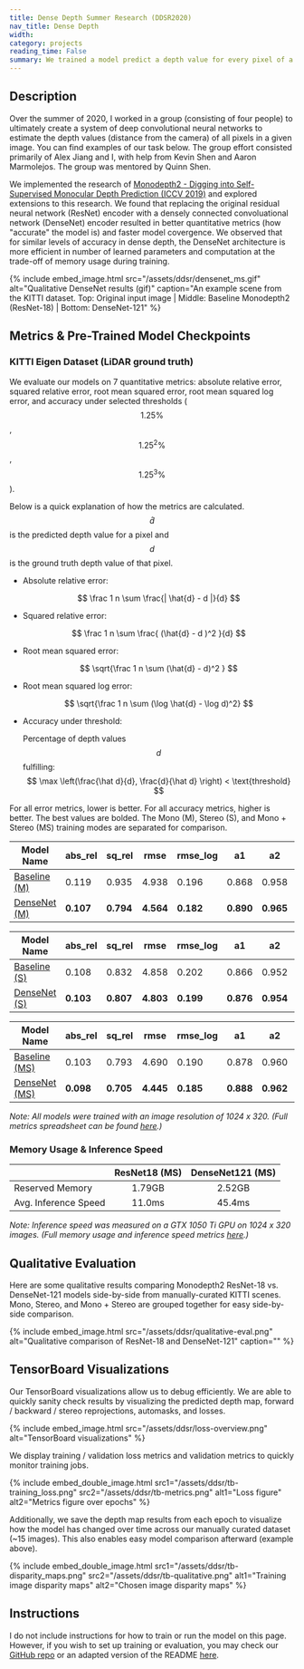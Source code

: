 ```yaml
---
title: Dense Depth Summer Research (DDSR2020)
nav_title: Dense Depth
width: 
category: projects
reading_time: False
summary: We trained a model predict a depth value for every pixel of a given image. This page is an adapted README from the GitHub repo, which you can find [here](https://github.com/quinnzshen/DDSR2020).
---
```


## Description

Over the summer of 2020, I worked in a group (consisting of four people) to ultimately create a system of deep convolutional neural networks to estimate the depth values (distance from the camera) of all pixels in a given image. You can find examples of our task below. The group effort consisted primarily of Alex Jiang and I, with help from Kevin Shen and Aaron Marmolejos. The group was mentored by Quinn Shen.

We implemented the research of [Monodepth2 - Digging into Self-Supervised Monocular Depth Prediction (ICCV 2019)](https://arxiv.org/abs/1806.01260) and explored extensions to this research. We found that replacing the original residual neural network (ResNet) encoder with a densely connected convoluational network (DenseNet) encoder resulted in better quantitative metrics (how "accurate" the model is) and faster model covergence. We observed that for similar levels of accuracy in dense depth, the DenseNet architecture is more efficient in number of learned parameters and computation at the trade-off of memory usage during training.

{% include embed_image.html src="/assets/ddsr/densenet_ms.gif" alt="Qualitative DenseNet results (gif)" caption="An example scene from the KITTI dataset. Top: Original input image | Middle: Baseline Monodepth2 (ResNet-18) | Bottom: DenseNet-121" %}

## Metrics & Pre-Trained Model Checkpoints

### KITTI Eigen Dataset (LiDAR ground truth)

We evaluate our models on 7 quantitative metrics: absolute relative error, squared relative error, root mean squared error, root mean squared log error, and accuracy under selected thresholds ($$1.25 \%$$, $$1.25^2 \%$$, $$1.25^3 \%$$).

Below is a quick explanation of how the metrics are calculated. $$\hat{d}$$ is the predicted depth value for a pixel and $$d$$ is the ground truth depth value of that pixel.

- Absolute relative error:

    $$ \frac 1 n \sum \frac{| \hat{d} - d |}{d} $$

- Squared relative error:

    $$ \frac 1 n \sum \frac{ (\hat{d} - d )^2 }{d} $$

- Root mean squared error:

    $$ \sqrt{\frac 1 n \sum (\hat{d} - d)^2 } $$

- Root mean squared log error:

    $$ \sqrt{\frac 1 n \sum (\log \hat{d} - \log d)^2} $$

- Accuracy under threshold:

    Percentage of depth values $$d$$ fulfilling:
    $$ \max \left(\frac{\hat d}{d}, \frac{d}{\hat d} \right) < \text{threshold} $$

For all error metrics, lower is better. For all accuracy metrics, higher is better. The best values are bolded. The Mono (M),  Stereo (S), and Mono + Stereo (MS) training modes are separated for comparison.

| Model Name | abs_rel | sq_rel | rmse | rmse_log | a1 | a2 | a3 |
|------------|---------|--------|------|----------|----|----|----|
| [Baseline (M)](https://drive.google.com/file/d/1i7KLIYCceUlVi1nnKs9PSTjQ09Xepnlw/view?usp=sharing) | 0.119 | 0.935 | 4.938 | 0.196 | 0.868 | 0.958 | 0.981 |
| [DenseNet (M)](https://drive.google.com/file/d/1cLtV5i3m-cq8YVlEG6dVZKGfA0KyRwz0/view?usp=sharing) | **0.107** | **0.794** | **4.564** | **0.182** | **0.890** | **0.965** | **0.983** |

| Model Name | abs_rel | sq_rel | rmse | rmse_log | a1 | a2 | a3 |
|------------|---------|--------|------|----------|----|----|----|
| [Baseline (S)](https://drive.google.com/file/d/1JptfHY04aG08l4SLUyMsr5zowvtMQtzB/view?usp=sharing) | 0.108 | 0.832 | 4.858 | 0.202 | 0.866 | 0.952 | 0.977 |
| [DenseNet (S)](https://drive.google.com/file/d/1tVK2jgbZd5g5eBFJm5IAEUAODn6Esr0r/view?usp=sharing) | **0.103** | **0.807** | **4.803** | **0.199** | **0.876** | **0.954** | **0.978** |

| Model Name | abs_rel | sq_rel | rmse | rmse_log | a1 | a2 | a3 |
|------------|---------|--------|------|----------|----|----|----|
| [Baseline (MS)](https://drive.google.com/file/d/1yqVocIQMeDeyJahxz-W7dg756-UG26VR/view?usp=sharing) | 0.103 | 0.793 | 4.690 | 0.190 | 0.878 | 0.960 | 0.981 |
| [DenseNet (MS)](https://drive.google.com/file/d/15htyrNsY7mUPQJUq_E4krgwC6D6URUvx/view?usp=sharing) | **0.098** | **0.705** | **4.445** | **0.185** | **0.888** | **0.962** | **0.982** |

*Note: All models were trained with an image resolution of 1024 x 320. (Full metrics spreadsheet can be found [here](https://docs.google.com/spreadsheets/d/1n6piQkH8gNGJJ9agPPDEiB042ysAiTRlJfZc2307QT0/edit?usp=sharing).)*

### Memory Usage & Inference Speed

|     | ResNet18 (MS) | DenseNet121 (MS) |
|-----|:----------:|:-------------:|
| Reserved Memory | 1.79GB | 2.52GB |
| Avg. Inference Speed | 11.0ms | 45.4ms |

*Note: Inference speed was measured on a GTX 1050 Ti GPU on 1024 x 320 images. (Full memory usage and inference speed metrics [here](https://docs.google.com/spreadsheets/d/1qYgBAbnQs2jYS19vuOMX9rrDQePsgXYQ-6nCUK8M098/edit?usp=sharing).)*

## Qualitative Evaluation

Here are some qualitative results comparing Monodepth2 ResNet-18 vs. DenseNet-121 models side-by-side from manually-curated KITTI scenes. Mono, Stereo, and Mono + Stereo are grouped together for easy side-by-side comparison.

{% include embed_image.html src="/assets/ddsr/qualitative-eval.png" alt="Qualitative comparison of ResNet-18 and DenseNet-121"  caption="" %}

## TensorBoard Visualizations

Our TensorBoard visualizations allow us to debug efficiently. We are able to quickly sanity check results by visualizing the predicted depth map, forward / backward / stereo reprojections, automasks, and losses.

{% include embed_image.html src="/assets/ddsr/loss-overview.png" alt="TensorBoard visualizations" %}

We display training / validation loss metrics and validation metrics to quickly monitor training jobs.

{% include embed_double_image.html src1="/assets/ddsr/tb-training_loss.png" src2="/assets/ddsr/tb-metrics.png" alt1="Loss figure" alt2="Metrics figure over epochs" %}

Additionally, we save the depth map results from each epoch to visualize how the model has changed over time across our manually curated dataset (~15 images). This also enables easy model comparison afterward (example above).

{% include embed_double_image.html src1="/assets/ddsr/tb-disparity_maps.png" src2="/assets/ddsr/tb-qualitative.png" alt1="Training image disparity maps" alt2="Chosen image disparity maps" %}

## Instructions

I do not include instructions for how to train or run the model on this page. However, if you wish to set up training or evaluation, you may check our [GitHub repo](https://github.com/quinnzshen/DDSR2020) or an adapted version of the README [here](/ddsr-instructions).
